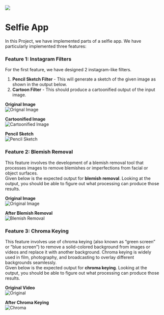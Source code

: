 
# <img src = "https://opencv.org/wp-content/uploads/2021/06/OpenCV_logo_black_.png">

# Selfie App

In this Project, we have implemented parts of a selfie app. We have particularly implemented three features:

### Feature 1: Instagram Filters

For the first feature, we have designed 2 instagram-like filters. 

1. **Pencil Sketch Filter** - This will generate a sketch of the given image as shown in the output below.
2. **Cartoon Filter** - This should produce a cartoonified output of the input image.

**Original Image**<br>
![Orignal Image](https://github.com/04092000f/Selfie-app/blob/main/trump.jpg)

**Cartoonified Image**<br>
![Cartoonified Image](https://github.com/04092000f/Selfie-app/blob/main/cartoon.jpg)

**Pencil Sketch**<br>
![Pencil Sketch](https://github.com/04092000f/Selfie-app/blob/main/sketch.png)


### Feature 2: Blemish Removal

This feature involves the development of a blemish removal tool that processes images to remove blemishes or imperfections from facial or object surfaces.<br>
Given below is the expected output for **blemish removal**. Looking at the output, you should be able to figure out what processing can produce those results.

**Original Image**<br>
![Original Image](https://github.com/04092000f/Selfie-app/blob/main/blemish.png)

**After Blemish Removal**<br>
![Blemish Removal](https://github.com/04092000f/Selfie-app/blob/main/blemish_removed.png)


### Feature 3: Chroma Keying

This feature involves use of chroma keying (also known as “green screen” or “blue screen”) to remove a solid-colored background from images or videos and replace it with another background. Chroma keying is widely used in film, photography, and broadcasting to overlay different backgrounds seamlessly.<br>
Given below is the expected output for **chroma keying**. Looking at the output, you should be able to figure out what processing can produce those results.

**Original Video**<br>
![Original](https://github.com/04092000f/Selfie-app/blob/main/greenscreen-demo.gif)

**After Chroma Keying**<br>
![Chroma](https://github.com/04092000f/Selfie-app/blob/main/output.gif)
